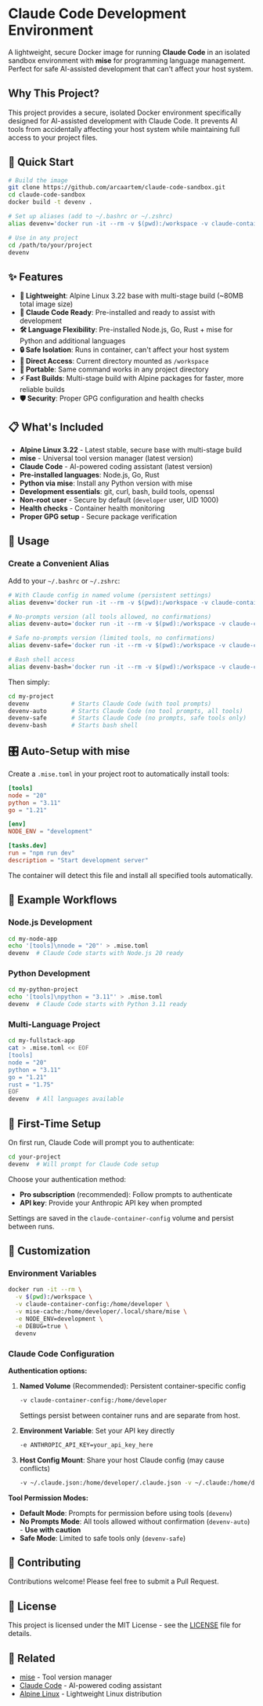 # Claude Code Development Environment

A lightweight, secure Docker image for running **Claude Code** in an isolated sandbox environment with **mise** for programming language management. Perfect for safe AI-assisted development that can't affect your host system.

## Why This Project?

This project provides a secure, isolated Docker environment specifically designed for AI-assisted development with Claude Code. It prevents AI tools from accidentally affecting your host system while maintaining full access to your project files.

## 🚀 Quick Start

```bash
# Build the image
git clone https://github.com/arcaartem/claude-code-sandbox.git
cd claude-code-sandbox
docker build -t devenv .

# Set up aliases (add to ~/.bashrc or ~/.zshrc)
alias devenv='docker run -it --rm -v $(pwd):/workspace -v claude-container-config:/home/developer -v mise-cache:/home/developer/.local/share/mise devenv'

# Use in any project
cd /path/to/your/project
devenv
```

## ✨ Features

- **🐧 Lightweight**: Alpine Linux 3.22 base with multi-stage build (~80MB total image size)
- **🤖 Claude Code Ready**: Pre-installed and ready to assist with development
- **🛠️ Language Flexibility**: Pre-installed Node.js, Go, Rust + mise for Python and additional languages
- **🔒 Safe Isolation**: Runs in container, can't affect your host system
- **📁 Direct Access**: Current directory mounted as `/workspace`
- **🎯 Portable**: Same command works in any project directory
- **⚡ Fast Builds**: Multi-stage build with Alpine packages for faster, more reliable builds
- **🛡️ Security**: Proper GPG configuration and health checks

## 📋 What's Included

- **Alpine Linux 3.22** - Latest stable, secure base with multi-stage build
- **mise** - Universal tool version manager (latest version)
- **Claude Code** - AI-powered coding assistant (latest version)
- **Pre-installed languages**: Node.js, Go, Rust
- **Python via mise**: Install any Python version with mise
- **Development essentials**: git, curl, bash, build tools, openssl
- **Non-root user** - Secure by default (`developer` user, UID 1000)
- **Health checks** - Container health monitoring
- **Proper GPG setup** - Secure package verification

## 🏃 Usage

### Create a Convenient Alias
Add to your `~/.bashrc` or `~/.zshrc`:
```bash
# With Claude config in named volume (persistent settings)
alias devenv='docker run -it --rm -v $(pwd):/workspace -v claude-container-config:/home/developer -v mise-cache:/home/developer/.local/share/mise devenv'

# No-prompts version (all tools allowed, no confirmations)
alias devenv-auto='docker run -it --rm -v $(pwd):/workspace -v claude-container-config:/home/developer -v mise-cache:/home/developer/.local/share/mise devenv claude-no-prompts'

# Safe no-prompts version (limited tools, no confirmations)
alias devenv-safe='docker run -it --rm -v $(pwd):/workspace -v claude-container-config:/home/developer -v mise-cache:/home/developer/.local/share/mise devenv claude-safe-no-prompts'

# Bash shell access
alias devenv-bash='docker run -it --rm -v $(pwd):/workspace -v claude-container-config:/home/developer -v mise-cache:/home/developer/.local/share/mise devenv bash'
```

Then simply:
```bash
cd my-project
devenv            # Starts Claude Code (with tool prompts)
devenv-auto       # Starts Claude Code (no tool prompts, all tools)
devenv-safe       # Starts Claude Code (no prompts, safe tools only)
devenv-bash       # Starts bash shell
```

## 🎛️ Auto-Setup with mise

Create a `.mise.toml` in your project root to automatically install tools:

```toml
[tools]
node = "20"
python = "3.11"
go = "1.21"

[env]
NODE_ENV = "development"

[tasks.dev]
run = "npm run dev"
description = "Start development server"
```

The container will detect this file and install all specified tools automatically.

## 📖 Example Workflows

### Node.js Development
```bash
cd my-node-app
echo '[tools]\nnode = "20"' > .mise.toml
devenv  # Claude Code starts with Node.js 20 ready
```

### Python Development
```bash
cd my-python-project
echo '[tools]\npython = "3.11"' > .mise.toml
devenv  # Claude Code starts with Python 3.11 ready
```

### Multi-Language Project
```bash
cd my-fullstack-app
cat > .mise.toml << EOF
[tools]
node = "20"
python = "3.11"
go = "1.21"
rust = "1.75"
EOF
devenv  # All languages available
```

## 🔐 First-Time Setup

On first run, Claude Code will prompt you to authenticate:

```bash
cd your-project
devenv  # Will prompt for Claude Code setup
```

Choose your authentication method:
- **Pro subscription** (recommended): Follow prompts to authenticate
- **API key**: Provide your Anthropic API key when prompted

Settings are saved in the `claude-container-config` volume and persist between runs.

## 🔧 Customization

### Environment Variables
```bash
docker run -it --rm \
  -v $(pwd):/workspace \
  -v claude-container-config:/home/developer \
  -v mise-cache:/home/developer/.local/share/mise \
  -e NODE_ENV=development \
  -e DEBUG=true \
  devenv
```

### Claude Code Configuration

**Authentication options:**

1. **Named Volume** (Recommended): Persistent container-specific config
   ```bash
   -v claude-container-config:/home/developer
   ```
   Settings persist between container runs and are separate from host.

2. **Environment Variable**: Set your API key directly
   ```bash
   -e ANTHROPIC_API_KEY=your_api_key_here
   ```

3. **Host Config Mount**: Share your host Claude config (may cause conflicts)
   ```bash
   -v ~/.claude.json:/home/developer/.claude.json -v ~/.claude:/home/developer/.claude
   ```

**Tool Permission Modes:**

- **Default Mode**: Prompts for permission before using tools (`devenv`)
- **No Prompts Mode**: All tools allowed without confirmation (`devenv-auto`) - **Use with caution**
- **Safe Mode**: Limited to safe tools only (`devenv-safe`)


## 🤝 Contributing

Contributions welcome! Please feel free to submit a Pull Request.

## 📄 License

This project is licensed under the MIT License - see the [LICENSE](LICENSE) file for details.

## 🔗 Related

- [mise](https://mise.jdx.dev/) - Tool version manager
- [Claude Code](https://docs.anthropic.com/en/docs/claude-code) - AI-powered coding assistant
- [Alpine Linux](https://alpinelinux.org/) - Lightweight Linux distribution
